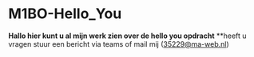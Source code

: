 # M1BO-Hello_You
**Hallo hier kunt u al mijn werk zien over de hello you opdracht**
**heeft u vragen stuur een bericht via teams of mail mij (35229@ma-web.nl)
